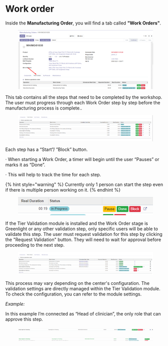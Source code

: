 # Work order

Inside the **Manufacturing Order**, you will find a tab called **"Work Orders"**.

<figure><img src="../../.gitbook/assets/image (61).png" alt=""><figcaption></figcaption></figure>

This tab contains all the steps that need to be completed by the workshop. The user must progress through each Work Order step by step before the manufacturing process is complete..

<figure><img src="../../.gitbook/assets/image (63).png" alt=""><figcaption></figcaption></figure>

Each step has a “Start”/ ”Block” button.

·       When starting a Work Order, a timer will begin until the user “Pauses” or marks it as “Done”.

·       This will help to track the time for each step.

{% hint style="warning" %}
Currently only 1 person can start the step even if there is multiple person working on it.
{% endhint %}

<figure><img src="../../.gitbook/assets/image (64).png" alt=""><figcaption></figcaption></figure>

If the Tier Validation module is installed and the Work Order stage is Greenlight or any other validation step, only specific users will be able to validate this step. The user must request validation for this step by clicking the "Request Validation" button.  They will need to wait for approval before proceeding to the next step.

<figure><img src="../../.gitbook/assets/image (65).png" alt=""><figcaption></figcaption></figure>

This process may vary depending on the center's configuration. The validation settings are directly managed within the Tier Validation module. To check the configuration, you can refer to the module settings.

_Example:_

In this example I’m connected as “Head of clinician”, the only role that can approve this step.

<figure><img src="../../.gitbook/assets/image (66).png" alt=""><figcaption></figcaption></figure>

<figure><img src="../../.gitbook/assets/image (67).png" alt=""><figcaption></figcaption></figure>

